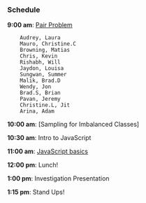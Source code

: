 ### Schedule

**9:00 am**: [Pair Problem](pair.md)

		Audrey, Laura
		Mauro, Christine.C
		Browning, Matias
		Chris, Kevin
		Rishabh, Will
		Jaydon, Louisa
		Sungwan, Summer
		Malik, Brad.D
		Wendy, Jon
		Brad.S, Brian
		Pavan, Jeremy
		Christine.L, Jit
		Arina, Adam

**10:00 am**: [Sampling for Imbalanced Classes]

**10:30 am**: Intro to JavaScript

**11:00 am**: [JavaScript basics](javascript_basics.md)

**12:00 pm**: Lunch!

**1:00 pm**: Investigation Presentation

**1:15 pm**: Stand Ups!
